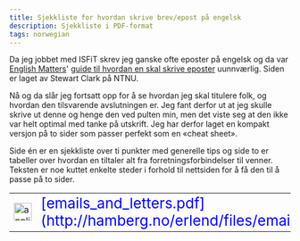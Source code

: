 ```yaml
---
title: Sjekkliste for hvordan skrive brev/epost på engelsk
description: Sjekkliste i PDF-format
tags: norwegian
---
```


Da jeg jobbet med ISFiT skrev jeg ganske ofte eposter på engelsk og da var
[English Matters](http://www.ntnu.no/international/english_matters/)' [guide til
hvordan en skal skrive
eposter](http://www.ntnu.no/international/english_matters/Emails.htm)
uunnværlig. Siden er laget av Stewart Clark på NTNU.

Nå og da slår jeg fortsatt opp for å se hvordan jeg skal titulere folk, og
hvordan den tilsvarende avslutningen er. Jeg fant derfor ut at jeg skulle skrive
ut denne og henge den ved pulten min, men det viste seg at den ikke var helt
optimal med tanke på utskrift. Jeg har derfor laget en kompakt versjon på to
sider som passer perfekt som en «cheat sheet».

Side én er en sjekkliste over ti punkter med generelle tips og side to er
tabeller over hvordan en tiltaler alt fra forretningsforbindelser til venner.
Teksten er noe kuttet enkelte steder i forhold til nettsiden for å få den til å
passe på to sider.

<table><tr valign="center"><td><img border="0" title="application-pdf32" src="http://hamberg.no/erlend/wp-content/uploads/2009/05/application-pdf32.png" alt="application-pdf32" width="32" height="32" /></td><td><span style="font-size: 26px; color: blue;">[emails_and_letters.pdf](http://hamberg.no/erlend/files/emails_and_letters.pdf)</td></span>
</tr></table>
